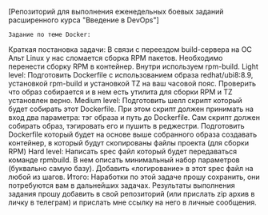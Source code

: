 [Репозиторий для выполнения еженедельных боевых заданий расширенного курса "Введение в DevOps"]
    
    
    Задание по теме Docker:
Краткая постановка задачи:
    В связи с переездом build-сервера на ОС Альт Linux у нас сломается сборка RPM пакетов. Необходимо перенести сборку RPM в контейнер. Внутри используем rpm-build.
Light level:
    Подготовить Dockerfile с использованием образа redhat/ubi8:8.9, установкой rpm-build и установкой TZ на ваш часовой пояс.
    Проверить что образ собирается и в нем есть утилита для сборки RPM и TZ установлен верно.
Medium level:
    Подготовить шелл скрипт который будет собирать этот Dockerfile. При этом скрипт должен принимать на вход два параметра: тэг образа и путь до Dockerfile. Сам скрипт должен собирать образ, тэгировать его и пушить в реджестри.
    Подготовить Dockerfile который будет на основе выше собранного образа создавать контейнер, в который будут скопированы файлы проекта (для сборки RPM)
Hard level:
    Написать spec файл который будет передаваться команде rpmbuild. В нем описать минимальный набор параметров (буквально самую базу). Добавить «логирование» в этот spec файл на любой из шагов.
Итого:
    Наработки по этой задаче прошу сохранить, они потребуются вам в дальнейших задачах.
    Результаты выполнения задания прошу добавить в свой репозиторий (или прислать zip архив в личку в телеграм) и прислать мне ссылку на него в личные сообщения.

